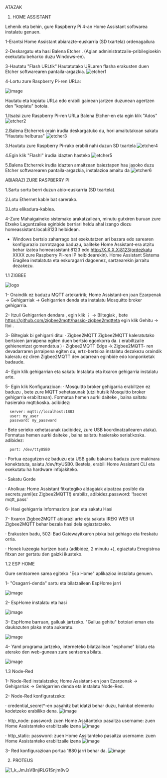 ATAZAK


1. HOME ASSISTANT

Lehenik eta behin, gure Raspberry Pi 4-an Home Assistant softwarea instalatu genuen.

1-Erantsi Home Assistant abiarazte-euskarria (SD txartela) ordenagailura

2-Deskargatu eta hasi Balena Etcher . (Agian administratzaile-pribilegioekin exekutatu beharko duzu Windows-en).

3-Hautatu "Flash URLtik" Hautatutako URLaren flasha erakusten duen Etcher softwarearen pantaila-argazkia.
![etcher1](https://user-images.githubusercontent.com/124257919/218414259-9466c2a2-4ba1-41b9-8b2c-67142bc3c6c4.png)

4-Lortu zure Raspberry Pi-ren URLa:

![image](https://user-images.githubusercontent.com/124257919/218414503-86ea5052-64ea-4cbb-ada7-20dd810176d2.png)


Hautatu eta kopiatu URLa edo erabili gainean jartzen duzunean agertzen den "kopiatu" botoia.

1.Itsatsi zure Raspberry Pi-ren URLa Balena Etcher-en eta egin klik "Ados" 
![etcher2](https://user-images.githubusercontent.com/124257919/218414702-50a26829-4a2e-4264-8093-a836be9b2796.png)

2.Balena Etcherrek orain irudia deskargatuko du, hori amaitutakoan sakatu "Hautatu helburua"
![etcher3](https://user-images.githubusercontent.com/124257919/218414933-4d497066-f63d-4326-ba53-dfd714c748ee.png)

3.Hautatu zure Raspberry Pi-rako erabili nahi duzun SD txartela
![etcher4](https://user-images.githubusercontent.com/124257919/218415116-bfe89a2f-9a96-4fef-b96d-7f5932fdbd92.png)

4.Egin klik "Flash!" irudia idazten hasteko
![etcher5](https://user-images.githubusercontent.com/124257919/218415248-f965962d-9646-4c80-bb79-656b86fd7954.png)

5.Balena Etcherrek irudia idazten amaitzean baieztapen hau jasoko duzu Etcher softwarearen pantaila-argazkia, instalazioa amaitu da
![etcher6](https://user-images.githubusercontent.com/124257919/218415564-b5b52126-0598-4cb2-800a-4a5ee4e13c69.png)

ABIARAZI ZURE RASPBERRY PI

1.Sartu sortu berri duzun abio-euskarria (SD txartela).

2.Lotu Ethernet kable bat sarerako.

3.Lotu elikadura-kablea.

4-Zure Mahaigaineko sistemako arakatzailean, minutu gutxiren buruan zure Etxeko Laguntzailea eginbide berriari heldu ahal izango diozu homeassistant.local:8123 helbidean.
- Windows bertsio zaharrago bat exekutatzen ari bazara edo sarearen konfigurazio zorrotzagoa baduzu, baliteke Home Assistant-era atzitu behar izatea homeassistant:8123 edo http://X.X.X.X:8123(ordezkatu XXXX zure Raspberry Pi-ren IP helbidearekin).
Home Assistant Sistema Eragilea instalatuta eta eskuragarri dagoenez, sartzearekin jarraitu dezakezu.

1.1 ZIGBEE

![logo](https://user-images.githubusercontent.com/124257919/218418768-e6cd0f7e-137a-4f9b-b579-0325b77207f6.png)

1- Oraindik ez baduzu MQTT artekaririk; Home Assistant-en joan Ezarpenak → Gehigarriak → Gehigarrien denda eta instalatu Mosquitto broker gehigarria.

2- Itzuli Gehigarrien dendara , egin klik ⋮ → Biltegiak , bete https://github.com/zigbee2mqtt/hassio-zigbee2mqtteta egin klik Gehitu → Itxi .

3- Biltegiak bi gehigarri ditu:
  · Zigbee2MQTT Zigbee2MQTT kaleratutako bertsioen jarraipena egiten duen bertsio egonkorra da. ( erabiltzaile gehienentzat gomendatua )
  · Zigbee2MQTT Edge -k Zigbee2MQTT- ren devadarraren jarraipena egiten du, ertz-bertsioa instalatu dezakezu oraindik kaleratu ez diren Zigbee2MQTT dev adarrean eginbide edo konponketak badaude.
  
4- Egin klik gehigarrian eta sakatu Instalatu eta itxaron gehigarria instalatu arte.

5- Egin klik Konfigurazioan:
  · Mosquitto broker gehigarria erabiltzen ez baduzu , bete zure MQTT xehetasunak (utzi hutsik Mosquitto broker gehigarria erabiltzean). Formatua hemen aurki daiteke , baina saltatu hasierako mqtt:koska. adibidez:

      server: mqtt://localhost:1883
      user: my_user
      password: my_password
      
  · Bete serieko xehetasunak (adibidez, zure USB koordinatzailearen ataka). Formatua hemen aurki daiteke , baina saltatu hasierako serial:koska. adibidez:

      port: /dev/ttyUSB0

  · Portua ezagutzen ez baduzu eta USB gailu bakarra baduzu zure makinara konektatuta, saiatu /dev/ttyUSB0. Bestela, erabili Home Assistant CLI eta exekutatu ha hardware infojakiteko.

  · Sakatu Gorde

  · Aholkua: Home Assistant fitxategiko aldagaiak aipatzea posible da secrets.yaml(ez Zigbee2MQTT!) erabiliz, adibidez.password: '!secret mqtt_pass'

6- Hasi gehigarria Informaziora joan eta sakatu Hasi

7- Itxaron Zigbee2MQTT abiarazi arte eta sakatu IREKI WEB UI Zigbee2MQTT behar bezala hasi dela egiaztatzeko.

  · Erakusten badu, 502: Bad Gatewayitxaron pixka bat gehiago eta freskatu orria.
  
  · Honek luzeegia hartzen badu (adibidez, 2 minutu +), egiaztatu Erregistroa fitxan zer gertatu den gaizki ikusteko.
  
 1.2 ESP HOME
 
 Gure sentsoreen sarea egiteko "Esp Home" aplikazioa instalatu genuen.
 
 1- "Osagarri-denda" sartu eta bilatzailean EspHome jarri
 
 ![image](https://user-images.githubusercontent.com/124257919/218420948-516ea4e7-5a26-44d1-b910-adb6acd908d7.png)
 
 2- EspHome instalatu eta hasi
 
 ![image](https://user-images.githubusercontent.com/124257919/218422064-ddfe6e61-61ee-4c15-86f8-3bdeb50fd9f8.png)

 3- EspHome barruan, gailuak jartzeko. "Gailua gehitu" botoiari eman eta daukazuten plaka mota aukeratu.
 
 ![image](https://user-images.githubusercontent.com/124257919/218422678-01527f06-0b3e-4241-945d-cec5958dabab.png)
 
 4- Yaml programa jartzeko, interneteko bilatzailean "esphome" bilatu eta aterako den web-gunean zure sentsorea bilatu.
 
 ![image](https://user-images.githubusercontent.com/124257919/218423518-d918e61e-31d7-4889-8ca3-1366b8785506.png)
 
 1.3 Node-Red
 
 1- Node-Red instalatzeko; Home Assistant-en joan Ezarpenak → Gehigarriak → Gehigarrien denda eta instalatu Node-Red.

 2- Node-Red konfiguratzeko:

· credential_secret*-en pasahitz bat idatzi behar duzu, hainbat elementu kodetzeko erabiliko dena.
![image](https://user-images.githubusercontent.com/124257919/218424770-6081787e-b7f0-493c-8fd9-dfcdb281d9d3.png)

· http_node:
	password: zuen Home Assitanteko pasaitza
	username: zuen Home Assistanteko erabiltzaile izena
![image](https://user-images.githubusercontent.com/124257919/218424849-19881dfa-a7f7-4a76-a7c0-57b72285dd60.png)

· http_static:
	password: zuen Home Assitanteko pasaitza
	username: zuen Home Assistanteko erabiltzaile izena
![image](https://user-images.githubusercontent.com/124257919/218424956-82b741e4-63f2-4040-874a-11113dca680a.png)

  3- Red konfigurazioan portua 1880 jarri behar da.
![image](https://user-images.githubusercontent.com/124257919/218424595-3e511ec3-90fe-465c-a0c7-7b0b17321736.png)


2. PROTEUS

![1_k_JmJsVBnjiRLG1Snjm8vQ](https://user-images.githubusercontent.com/124257919/218435704-e342d077-ba37-4c9c-91d3-df3c3d1533a3.png)


